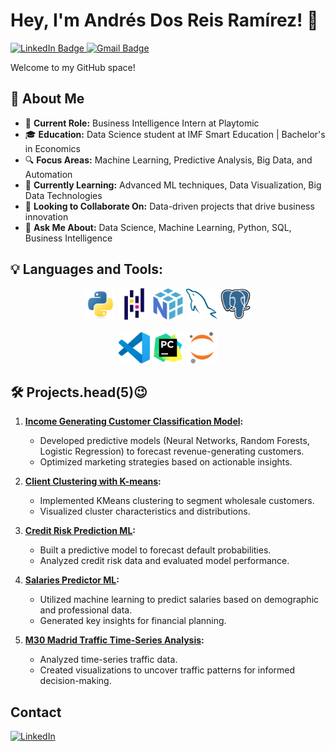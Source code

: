 # Hey, I'm Andrés Dos Reis Ramírez! 👋

<div id="badges">
  <a href="https://www.linkedin.com/in/andresdosreis11/">
    <img src="https://img.shields.io/badge/LinkedIn-blue?style=for-the-badge&logo=linkedin&logoColor=white" alt="LinkedIn Badge"/>
  </a>
  <a href="mailto:andresdosreisramirez@gmail.com">
    <img src="https://img.shields.io/badge/Gmail-D14836?style=for-the-badge&logo=gmail&logoColor=white" alt="Gmail Badge"/>
  </a>
</div>

Welcome to my GitHub space!

## 🌟 About Me
- 💼 **Current Role:** Business Intelligence Intern at Playtomic
- 🎓 **Education:** Data Science student at IMF Smart Education | Bachelor's in Economics
- 🔍 **Focus Areas:** Machine Learning, Predictive Analysis, Big Data, and Automation
- 🌱 **Currently Learning:** Advanced ML techniques, Data Visualization, Big Data Technologies
- 👯 **Looking to Collaborate On:** Data-driven projects that drive business innovation
- 💬 **Ask Me About:** Data Science, Machine Learning, Python, SQL, Business Intelligence

## 💡 Languages and Tools:
<div align="center">
  <img src="https://raw.githubusercontent.com/devicons/devicon/master/icons/python/python-original.svg" alt="Python" width="50" height="50"/>
  <img src="https://raw.githubusercontent.com/devicons/devicon/master/icons/pandas/pandas-original.svg" alt="Pandas" width="50" height="50"/>
  <img src="https://raw.githubusercontent.com/devicons/devicon/master/icons/numpy/numpy-original.svg" alt="NumPy" width="50" height="50"/>
  <img src="https://raw.githubusercontent.com/devicons/devicon/master/icons/mysql/mysql-original.svg" alt="MySQL" width="50" height="50"/>
  <img src="https://raw.githubusercontent.com/devicons/devicon/master/icons/postgresql/postgresql-original.svg" alt="PostgreSQL" width="50" height="50"/>
</div>
<br>
<div align="center">
  <img src="https://raw.githubusercontent.com/devicons/devicon/master/icons/vscode/vscode-original.svg" alt="VSCode" width="50" height="50"/>
  <img src="https://raw.githubusercontent.com/devicons/devicon/master/icons/pycharm/pycharm-original.svg" alt="PyCharm" width="50" height="50"/>
  <img src="https://raw.githubusercontent.com/devicons/devicon/master/icons/jupyter/jupyter-original.svg" alt="Jupyter" width="50" height="50"/>
</div>

## 🛠️ Projects.head(5)😉 
1. **[Income Generating Customer Classification Model](https://github.com/AndresDosReis/Income-Generating-Customer-Classification):** 
   - Developed predictive models (Neural Networks, Random Forests, Logistic Regression) to forecast revenue-generating customers.
   - Optimized marketing strategies based on actionable insights.

2. **[Client Clustering with K-means](https://github.com/AndresDosReis/Client-Clustering-Kmeans):** 
   - Implemented KMeans clustering to segment wholesale customers.
   - Visualized cluster characteristics and distributions.

3. **[Credit Risk Prediction ML](https://github.com/AndresDosReis/Credit-Risk-Prediction):** 
   - Built a predictive model to forecast default probabilities.
   - Analyzed credit risk data and evaluated model performance.

4. **[Salaries Predictor ML](https://github.com/AndresDosReis/Salaries-Predictor):** 
   - Utilized machine learning to predict salaries based on demographic and professional data.
   - Generated key insights for financial planning.

5. **[M30 Madrid Traffic Time-Series Analysis](https://github.com/AndresDosReis/Madrid-Traffic-Analysis):** 
   - Analyzed time-series traffic data.
   - Created visualizations to uncover traffic patterns for informed decision-making.

## Contact

[![LinkedIn](https://img.shields.io/badge/LinkedIn-Andrés%20Dos%20Reis%20Ramírez-0A66C2?style=for-the-badge&logo=linkedin&logoColor=white)](https://www.linkedin.com/in/andresdosreis11/)
